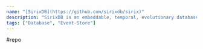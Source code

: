 ```yaml
---
name: "[SirixDB](https://github.com/sirixdb/sirix)"
description: "SirixDB is an embeddable, temporal, evolutionary database system, which uses an append-only approach to store immutable revisions. It keeps the full history of each resource. Every commit stores a space-efficient snapshot through structural sharing. It is log-structured and never overwrites data. SirixDB uses a novel page-level versioning approach."
tags: ["Database", "Event-Store"]
---
```

#repo